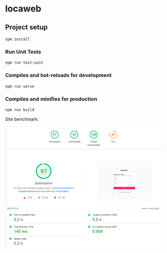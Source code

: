 # locaweb

## Project setup
```
npm install
```

### Run Unit Tests
```
npm run test:unit
```

### Compiles and hot-reloads for development
```
npm run serve
```

### Compiles and minifies for production
```
npm run build
```

Site benchmark:


![Site Benchmark](./benchmark.png)
